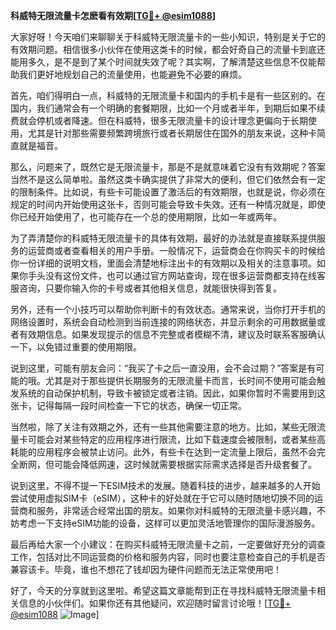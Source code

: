 **科威特无限流量卡怎麽看有效期[[TG💪+ @esim1088](https://t.me/s/esim1088)]**

大家好呀！今天咱们来聊聊关于科威特无限流量卡的一些小知识，特别是关于它的有效期问题。相信很多小伙伴在使用这类卡的时候，都会好奇自己的流量卡到底还能用多久，是不是到了某个时间就失效了呢？其实啊，了解清楚这些信息不仅能帮助我们更好地规划自己的流量使用，也能避免不必要的麻烦。

首先，咱们得明白一点，科威特的无限流量卡和国内的手机卡是有一些区别的。在国内，我们通常会有一个明确的套餐期限，比如一个月或者半年，到期后如果不续费就会停机或者降速。但在科威特，很多无限流量卡的设计理念更偏向于长期使用，尤其是针对那些需要频繁跨境旅行或者长期居住在国外的朋友来说，这种卡简直就是福音。

那么，问题来了，既然它是无限流量卡，那是不是就意味着它没有有效期呢？答案当然不是这么简单啦。虽然这类卡确实提供了非常大的便利，但它们依然会有一定的限制条件。比如说，有些卡可能设置了激活后的有效期限，也就是说，你必须在规定的时间内开始使用这张卡，否则可能会导致卡失效。还有一种情况就是，即使你已经开始使用了，也可能存在一个总的使用期限，比如一年或两年。

为了弄清楚你的科威特无限流量卡的具体有效期，最好的办法就是直接联系提供服务的运营商或者查看相关的用户手册。一般情况下，运营商会在你购买卡的时候给你一份详细的说明文档，里面会清楚地标注出卡的有效期以及相关的注意事项。如果你手头没有这份文件，也可以通过官方网站查询，现在很多运营商都支持在线客服咨询，只要你输入你的卡号或者其他相关信息，就能很快得到答复。

另外，还有一个小技巧可以帮助你判断卡的有效状态。通常来说，当你打开手机的网络设置时，系统会自动检测到当前连接的网络状态，并显示剩余的可用数据量或者有效期信息。如果发现提示的信息不完整或者模糊不清，建议及时联系客服确认一下，以免错过重要的使用期限。

说到这里，可能有朋友会问：“我买了卡之后一直没用，会不会过期？”答案是有可能的哦。尤其是对于那些提供长期服务的无限流量卡而言，长时间不使用可能会触发系统的自动保护机制，导致卡被锁定或者注销。因此，如果你暂时不需要用到这张卡，记得每隔一段时间检查一下它的状态，确保一切正常。

当然啦，除了关注有效期之外，还有一些其他需要注意的地方。比如，某些无限流量卡可能会对某些特定的应用程序进行限流，比如下载速度会被限制，或者某些高耗能的应用程序会被禁止访问。此外，有些卡在达到一定流量上限后，虽然不会完全断网，但可能会降低网速，这时候就需要根据实际需求选择是否升级套餐了。

说到这里，不得不提一下ESIM技术的发展。随着科技的进步，越来越多的人开始尝试使用虚拟SIM卡（eSIM），这种卡的好处就在于它可以随时随地切换不同的运营商和服务，非常适合经常出国的朋友。如果你对科威特的无限流量卡感兴趣，不妨考虑一下支持eSIM功能的设备，这样可以更加灵活地管理你的国际漫游服务。

最后再给大家一个小建议：在购买科威特无限流量卡之前，一定要做好充分的调查工作，包括对比不同运营商的价格和服务内容，同时也要注意检查自己的手机是否兼容该卡。毕竟，谁也不想花了钱却因为硬件问题而无法正常使用吧！

好了，今天的分享就到这里啦。希望这篇文章能帮到正在寻找科威特无限流量卡相关信息的小伙伴们。如果你还有其他疑问，欢迎随时留言讨论哦！[[TG💪+ @esim1088](https://t.me/s/esim1088) ![Image](https://i.postimg.cc/4NQfJmqS/Snipaste-2025-05-13-00-14-12.png)]